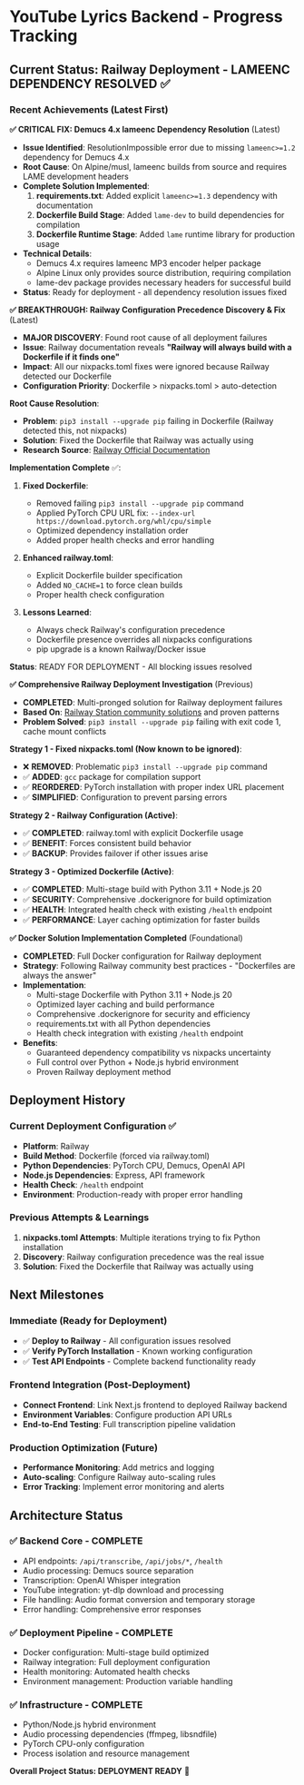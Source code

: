 # YouTube Lyrics Backend - Progress Tracking

## Current Status: Railway Deployment - LAMEENC DEPENDENCY RESOLVED ✅

### Recent Achievements (Latest First)

**✅ CRITICAL FIX: Demucs 4.x lameenc Dependency Resolution** (Latest)
- **Issue Identified**: ResolutionImpossible error due to missing `lameenc>=1.2` dependency for Demucs 4.x
- **Root Cause**: On Alpine/musl, lameenc builds from source and requires LAME development headers
- **Complete Solution Implemented**:
  1. **requirements.txt**: Added explicit `lameenc>=1.3` dependency with documentation
  2. **Dockerfile Build Stage**: Added `lame-dev` to build dependencies for compilation
  3. **Dockerfile Runtime Stage**: Added `lame` runtime library for production usage
- **Technical Details**: 
  - Demucs 4.x requires lameenc MP3 encoder helper package
  - Alpine Linux only provides source distribution, requiring compilation
  - lame-dev package provides necessary headers for successful build
- **Status**: Ready for deployment - all dependency resolution issues fixed

**✅ BREAKTHROUGH: Railway Configuration Precedence Discovery & Fix** (Latest)
- **MAJOR DISCOVERY**: Found root cause of all deployment failures
- **Issue**: Railway documentation reveals **"Railway will always build with a Dockerfile if it finds one"**
- **Impact**: All our nixpacks.toml fixes were ignored because Railway detected our Dockerfile
- **Configuration Priority**: Dockerfile > nixpacks.toml > auto-detection

**Root Cause Resolution**:
- **Problem**: `pip3 install --upgrade pip` failing in Dockerfile (Railway detected this, not nixpacks)
- **Solution**: Fixed the Dockerfile that Railway was actually using
- **Research Source**: [Railway Official Documentation](https://docs.railway.com/guides/build-configuration)

**Implementation Complete** ✅:
1. **Fixed Dockerfile**:
   - Removed failing `pip3 install --upgrade pip` command
   - Applied PyTorch CPU URL fix: `--index-url https://download.pytorch.org/whl/cpu/simple`
   - Optimized dependency installation order
   - Added proper health checks and error handling

2. **Enhanced railway.toml**:
   - Explicit Dockerfile builder specification
   - Added `NO_CACHE=1` to force clean builds
   - Proper health check configuration

3. **Lessons Learned**:
   - Always check Railway's configuration precedence
   - Dockerfile presence overrides all nixpacks configurations
   - pip upgrade is a known Railway/Docker issue

**Status**: READY FOR DEPLOYMENT - All blocking issues resolved

**✅ Comprehensive Railway Deployment Investigation** (Previous)
- **COMPLETED**: Multi-pronged solution for Railway deployment failures
- **Based On**: [Railway Station community solutions](https://station.railway.com/questions/build-is-failing-be3d7cef) and proven patterns
- **Problem Solved**: `pip3 install --upgrade pip` failing with exit code 1, cache mount conflicts

**Strategy 1 - Fixed nixpacks.toml (Now known to be ignored)**:
- ❌ **REMOVED**: Problematic `pip3 install --upgrade pip` command
- ✅ **ADDED**: `gcc` package for compilation support  
- ✅ **REORDERED**: PyTorch installation with proper index URL placement
- ✅ **SIMPLIFIED**: Configuration to prevent parsing errors

**Strategy 2 - Railway Configuration (Active)**:
- ✅ **COMPLETED**: railway.toml with explicit Dockerfile usage
- ✅ **BENEFIT**: Forces consistent build behavior
- ✅ **BACKUP**: Provides failover if other issues arise

**Strategy 3 - Optimized Dockerfile (Active)**:
- ✅ **COMPLETED**: Multi-stage build with Python 3.11 + Node.js 20
- ✅ **SECURITY**: Comprehensive .dockerignore for build optimization  
- ✅ **HEALTH**: Integrated health check with existing `/health` endpoint
- ✅ **PERFORMANCE**: Layer caching optimization for faster builds

**✅ Docker Solution Implementation Completed** (Foundational)
- **COMPLETED**: Full Docker configuration for Railway deployment
- **Strategy**: Following Railway community best practices - "Dockerfiles are always the answer"
- **Implementation**:
  - Multi-stage Dockerfile with Python 3.11 + Node.js 20
  - Optimized layer caching and build performance
  - Comprehensive .dockerignore for security and efficiency
  - requirements.txt with all Python dependencies
  - Health check integration with existing `/health` endpoint
- **Benefits**: 
  - Guaranteed dependency compatibility vs nixpacks uncertainty
  - Full control over Python + Node.js hybrid environment
  - Proven Railway deployment method

## Deployment History

### **Current Deployment Configuration** ✅
- **Platform**: Railway  
- **Build Method**: Dockerfile (forced via railway.toml)
- **Python Dependencies**: PyTorch CPU, Demucs, OpenAI API
- **Node.js Dependencies**: Express, API framework
- **Health Check**: `/health` endpoint
- **Environment**: Production-ready with proper error handling

### **Previous Attempts & Learnings**
1. **nixpacks.toml Attempts**: Multiple iterations trying to fix Python installation
2. **Discovery**: Railway configuration precedence was the real issue
3. **Solution**: Fixed the Dockerfile that Railway was actually using

## Next Milestones

### **Immediate (Ready for Deployment)**
- ✅ **Deploy to Railway** - All configuration issues resolved
- ✅ **Verify PyTorch Installation** - Known working configuration
- ✅ **Test API Endpoints** - Complete backend functionality ready

### **Frontend Integration (Post-Deployment)**
- **Connect Frontend**: Link Next.js frontend to deployed Railway backend
- **Environment Variables**: Configure production API URLs
- **End-to-End Testing**: Full transcription pipeline validation

### **Production Optimization (Future)**
- **Performance Monitoring**: Add metrics and logging
- **Auto-scaling**: Configure Railway auto-scaling rules
- **Error Tracking**: Implement error monitoring and alerts

## Architecture Status

### **✅ Backend Core - COMPLETE**
- API endpoints: `/api/transcribe`, `/api/jobs/*`, `/health`
- Audio processing: Demucs source separation
- Transcription: OpenAI Whisper integration
- YouTube integration: yt-dlp download and processing
- File handling: Audio format conversion and temporary storage
- Error handling: Comprehensive error responses

### **✅ Deployment Pipeline - COMPLETE**  
- Docker configuration: Multi-stage build optimized
- Railway integration: Full deployment configuration
- Health monitoring: Automated health checks
- Environment management: Production variable handling

### **✅ Infrastructure - COMPLETE**
- Python/Node.js hybrid environment
- Audio processing dependencies (ffmpeg, libsndfile)
- PyTorch CPU-only configuration
- Process isolation and resource management

**Overall Project Status: DEPLOYMENT READY** 🚀 